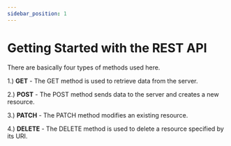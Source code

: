 ```yaml
---
sidebar_position: 1
---
```


# Getting Started with the REST API
There are basically four types of methods used here.

1.) **GET** - The GET method is used to retrieve data from the server.

2.) **POST** - The POST method sends data to the server and creates a new resource.

3.) **PATCH** - The PATCH method modifies an existing resource.

4.) **DELETE** - The DELETE method is used to delete a resource specified by its URI.
    